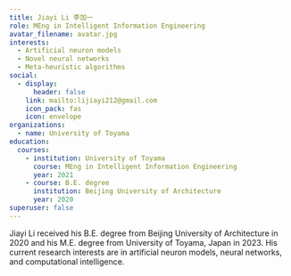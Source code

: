 ```yaml
---
title: Jiayi Li 李加一
role: MEng in Intelligent Information Engineering
avatar_filename: avatar.jpg
interests:
  - Artificial neuron models
  - Novel neural networks
  - Meta-heuristic algorithms
social:
  - display:
      header: false
    link: mailto:lijiayi212@gmail.com
    icon_pack: fas
    icon: envelope
organizations:
  - name: University of Toyama
education:
  courses:
    - institution: University of Toyama
      course: MEng in Intelligent Information Engineering
      year: 2021
    - course: B.E. degree
      institution: Beijing University of Architecture
      year: 2020
superuser: false
---
```

Jiayi Li received his B.E. degree from Beijing University of Architecture in 2020 and his M.E. degree from University of Toyama, Japan in 2023. His current research interests are in artificial neuron models, neural networks, and computational intelligence.